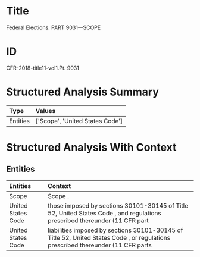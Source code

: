 # Title

 Federal Elections. PART 9031—SCOPE


# ID

 CFR-2018-title11-vol1.Pt. 9031


# Structured Analysis Summary

| Type     | Values                          |
|:---------|:--------------------------------|
| Entities | ['Scope', 'United States Code'] |


# Structured Analysis With Context

 


## Entities

| Entities           | Context                                                                                                                          |
|:-------------------|:---------------------------------------------------------------------------------------------------------------------------------|
| Scope              | Scope .                                                                                                                          |
| United States Code | those imposed by sections 30101-30145 of Title 52, United States Code , and regulations prescribed thereunder (11 CFR part       |
| United States Code | liabilities imposed by sections 30101-30145 of Title 52, United States Code , or regulations prescribed thereunder (11 CFR parts |


